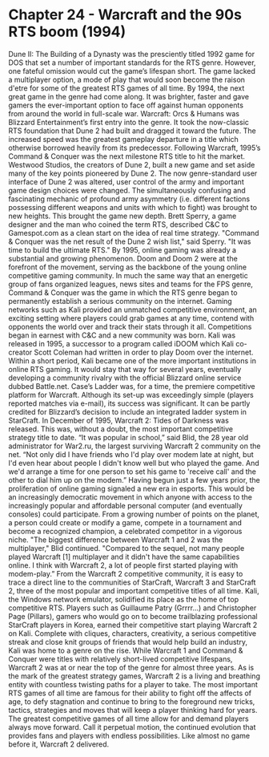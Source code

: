 # Chapter 24 - Warcraft and the 90s RTS boom  (1994)Dune II: The Building of a Dynasty was the presciently titled 1992 game for DOS that set a number of important standards for the RTS genre. However, one fateful omission would cut the game’s lifespan short. The game lacked a multiplayer option, a mode of play that would soon become the raison d'etre for some of the greatest RTS games of all time.By 1994, the next great game in the genre had come along. It was brighter, faster and gave gamers the ever-important option to face off against human opponents from around the world in full-scale war.Warcraft: Orcs & Humans was Blizzard Entertainment’s first entry into the genre. It took the now-classic RTS foundation that Dune 2 had built and dragged it toward the future. The increased speed was the greatest gameplay departure in a title which otherwise borrowed heavily from its predecessor.Following Warcraft, 1995’s Command & Conquer was the next milestone RTS title to hit the market. Westwood Studios, the creators of Dune 2, built a new game and set aside many of the key points pioneered by Dune 2. The now genre-standard user interface of Dune 2 was altered, user control of the army and important game design choices were changed. The simultaneously confusing and fascinating mechanic of profound army asymmetry (i.e. different factions possessing different weapons and units with which to fight) was brought to new heights. This brought the game new depth.Brett Sperry, a game designer and the man who coined the term RTS, described C&C to Gamespot.com as a clean start on the idea of real time strategy."Command & Conquer was the net result of the Dune 2 wish list," said Sperry. "It was time to build the ultimate RTS."By 1995, online gaming was already a substantial and growing phenomenon. Doom and Doom 2 were at the forefront of the movement, serving as the backbone of the young online competitive gaming community.In much the same way that an energetic group of fans organized leagues, news sites and teams for the FPS genre, Command & Conquer was the game in which the RTS genre began to permanently establish a serious community on the internet. Gaming networks such as Kali provided an unmatched competitive environment, an exciting setting where players could grab games at any time, contend with opponents the world over and track their stats through it all. Competitions began in earnest with C&C and a new community was born.Kali was released in 1995, a successor to a program called iDOOM which Kali co-creator Scott Coleman had written in order to play Doom over the internet. Within a short period, Kali became one of the more important institutions in online RTS gaming.  It would stay that way for several years, eventually developing a community rivalry with the official Blizzard online service dubbed Battle.net.Case’s Ladder was, for a time, the premiere competitive platform for Warcraft. Although its set-up was exceedingly simple (players reported matches via e-mail), its success was significant. It can be partly credited for Blizzard’s decision to include an integrated ladder system in StarCraft.In December of 1995, Warcraft 2: Tides of Darkness was released. This was, without a doubt, the most important competitive strategy title to date.“It was popular in school,” said Blid, the 28 year old administrator for War2.ru, the largest surviving Warcraft 2 community on the net. “Not only did I have friends who I'd play over modem late at night, but I'd even hear about people I didn't know well but who played the game. And we'd arrange a time for one person to set his game to 'receive call' and the other to dial him up on the modem.”Having begun just a few years prior, the proliferation of online gaming signaled a new era in esports. This would be an increasingly democratic movement in which anyone with access to the increasingly popular and affordable personal computer (and eventually consoles) could participate.From a growing number of points on the planet, a person could create or modify a game, compete in a tournament and become a recognized champion, a celebrated competitor in a vigorous niche."The biggest difference between Warcraft 1 and 2 was the multiplayer," Blid continued. "Compared to the sequel, not many people played Warcraft [1] multiplayer and it didn't have the same capabilities online. I think with Warcraft 2, a lot of people first started playing with modem-play.”From the Warcraft 2 competitive community, it is easy to trace a direct line to the communities of StarCraft, Warcraft 3 and StarCraft 2, three of the most popular and important competitive titles of all time.Kali, the Windows network emulator, solidified its place as the home of top competitive RTS. Players such as Guillaume Patry (Grrrr...)  and Christopher Page (Pillars), gamers who would go on to become trailblazing professional StarCraft players in Korea, earned their competitive start playing Warcraft 2 on Kali. Complete with cliques, characters, creativity, a serious competitive streak and close knit groups of friends that would help build an industry, Kali was home to a genre on the rise.While Warcraft 1 and Command & Conquer were titles with relatively short-lived competitive lifespans, Warcraft 2 was at or near the top of the genre for almost three years.As is the mark of the greatest strategy games, Warcraft 2 is a living and breathing entity with countless twisting paths for a player to take.The most important RTS games of all time are famous for their ability to fight off the affects of age, to defy stagnation and continue to bring to the foreground new tricks, tactics, strategies and moves that will keep a player thinking hard for years. The greatest competitive games of all time allow for and demand players always move forward.Call it perpetual motion, the continued evolution that provides fans and players with endless possibilities. Like almost no game before it, Warcraft 2 delivered.